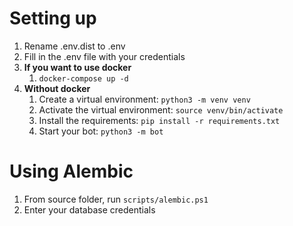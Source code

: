 # Setting up
1. Rename .env.dist to .env
2. Fill in the .env file with your credentials
3. **If you want to use docker**
   1. `docker-compose up -d`
4. **Without docker**
   1. Create a virtual environment: `python3 -m venv venv`
   2. Activate the virtual environment: `source venv/bin/activate`
   3. Install the requirements: `pip install -r requirements.txt`
   4. Start your bot: `python3 -m bot`
# Using Alembic
1. From source folder, run `scripts/alembic.ps1`
2. Enter your database credentials